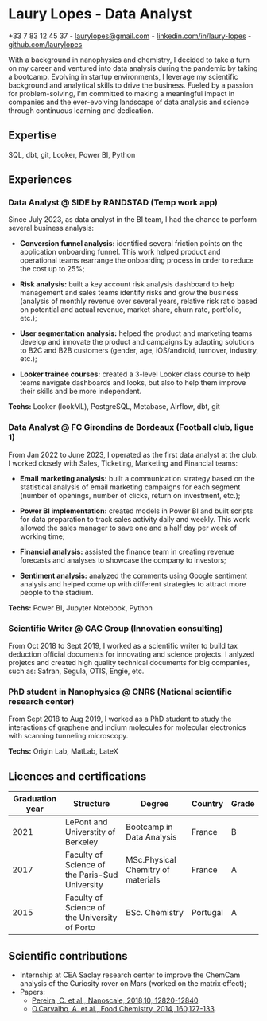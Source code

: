  # Laury Lopes - Data Analyst
+33 7 83 12 45 37 - laurylopes@gmail.com - [linkedin.com/in/laury-lopes](https://www.linkedin.com/in/laury-lopes/) - [github.com/laurylopes](https://github.com/laurylopes)

With a background in nanophysics and chemistry, I decided to take a turn on my career and ventured into data analysis during the pandemic by taking a bootcamp. Evolving in startup environments, I leverage my scientific background and analytical skills to drive the business. Fueled by a passion for problem-solving, I'm committed to making a meaningful impact in companies and the ever-evolving landscape of data analysis and science through continuous learning and dedication.

## Expertise
SQL, dbt, git, Looker, Power BI, Python

## Experiences
### Data Analyst @ SIDE by RANDSTAD (Temp work app)
Since July 2023, as data analyst in the BI team, I had the chance to perform several business analysis: 

* **Conversion funnel analysis:** identified several friction points on the application onboarding funnel. This work helped product and operational teams rearrange the onboarding process in order to reduce the cost up to 25%;

* **Risk analysis:** built a key account risk analysis dashboard to help management and sales teams identify risks and grow the business (analysis of monthly revenue over several years, relative risk ratio based on potential and actual revenue, market share, churn rate, portfolio, etc.);

* **User segmentation analysis:** helped the product and marketing teams develop and innovate the product and campaigns by adapting solutions to B2C and B2B customers (gender, age, iOS/android, turnover, industry, etc.);

* **Looker trainee courses:** created a 3-level Looker class course to help teams navigate dashboards and looks, but also to help them improve their skills and be more independent.

**Techs:** Looker (lookML), PostgreSQL, Metabase, Airflow, dbt, git

### Data Analyst @ FC Girondins de Bordeaux (Football club, ligue 1)
From Jan 2022 to June 2023, I operated as the first data analyst at the club. I worked closely with Sales, Ticketing, Marketing and Financial teams: 

* **Email marketing analysis:** built a communication strategy based on the statistical analysis of email marketing campaigns for each segment (number of openings, number of clicks, return on investment, etc.);

* **Power BI implementation:** created models in Power BI and built scripts for data preparation to track sales activity daily and weekly. This work allowed the sales manager to save one and a half day per week of working time;

* **Financial analysis:** assisted the finance team in creating revenue forecasts and analyses to showcase the company to investors;

* **Sentiment analysis:** analyzed the comments using Google sentiment analysis and helped come up with different strategies to attract more people to the stadium.

**Techs:** Power BI, Jupyter Notebook, Python

### Scientific Writer @ GAC Group (Innovation consulting)
From Oct 2018 to Sept 2019, I worked as a scientific writer to build tax deduction official documents for innovating and science projects. I anlyzed projetcs and created high quality technical documents for big companies, such as: Safran, Segula, OTIS, Engie, etc. 

### PhD student in Nanophysics @ CNRS (National scientific research center)
From Sept 2018 to Aug 2019, I worked as a PhD student to study the interactions of graphene and indium molecules for molecular electronics with scanning tunneling microscopy.

**Techs:** Origin Lab, MatLab, LateX


## Licences and certifications
|Graduation year|Structure|Degree|Country|Grade|
|--|--|--|--|--|
|2021|LePont and Universtity of Berkeley|Bootcamp in Data Analysis | France | B|
|2017|Faculty of Science of the Paris-Sud University|MSc.Physical Chemitry of materials| France | A|
|2015|Faculty of Science of the University of Porto|BSc. Chemistry| Portugal | A|


## Scientific contributions
- Internship at CEA Saclay research center to improve the ChemCam analysis of the Curiosity rover on Mars (worked on the matrix effect);
- Papers:
  - [Pereira, C. et al., Nanoscale, 2018,10, 12820-12840](https://pubs.rsc.org/en/content/articlelanding/2018/nr/c8nr03533d").
  - [O.Carvalho, A. et al., Food Chemistry, 2014, 160,127-133](https://www.sciencedirect.com/science/article/abs/pii/S0308814614004658?via%3Dihub).

  